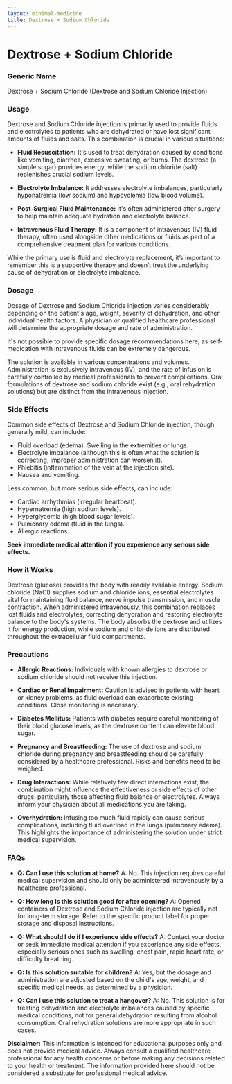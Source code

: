 ```yaml
---
layout: minimal-medicine
title: Dextrose + Sodium Chloride
---
```


# Dextrose + Sodium Chloride
### Generic Name
Dextrose + Sodium Chloride (Dextrose and Sodium Chloride Injection)

### Usage
Dextrose and Sodium Chloride injection is primarily used to provide fluids and electrolytes to patients who are dehydrated or have lost significant amounts of fluids and salts.  This combination is crucial in various situations:

* **Fluid Resuscitation:**  It's used to treat dehydration caused by conditions like vomiting, diarrhea, excessive sweating, or burns. The dextrose (a simple sugar) provides energy, while the sodium chloride (salt) replenishes crucial sodium levels.

* **Electrolyte Imbalance:** It addresses electrolyte imbalances, particularly hyponatremia (low sodium) and hypovolemia (low blood volume).

* **Post-Surgical Fluid Maintenance:** It's often administered after surgery to help maintain adequate hydration and electrolyte balance.

* **Intravenous Fluid Therapy:** It is a component of intravenous (IV) fluid therapy, often used alongside other medications or fluids as part of a comprehensive treatment plan for various conditions.


While the primary use is fluid and electrolyte replacement,  it’s important to remember this is a supportive therapy and doesn’t treat the underlying cause of dehydration or electrolyte imbalance.


### Dosage
Dosage of Dextrose and Sodium Chloride injection varies considerably depending on the patient's age, weight, severity of dehydration, and other individual health factors.  A physician or qualified healthcare professional will determine the appropriate dosage and rate of administration.  

It's not possible to provide specific dosage recommendations here, as self-medication with intravenous fluids can be extremely dangerous.


The solution is available in various concentrations and volumes.  Administration is exclusively intravenous (IV), and the rate of infusion is carefully controlled by medical professionals to prevent complications.  Oral formulations of dextrose and sodium chloride exist (e.g., oral rehydration solutions) but are distinct from the intravenous injection.


### Side Effects
Common side effects of Dextrose and Sodium Chloride injection, though generally mild, can include:

*  Fluid overload (edema): Swelling in the extremities or lungs.
*  Electrolyte imbalance (although this is often what the solution is correcting, improper administration can worsen it).
*  Phlebitis (inflammation of the vein at the injection site).
*  Nausea and vomiting.

Less common, but more serious side effects, can include:

*  Cardiac arrhythmias (irregular heartbeat).
*  Hypernatremia (high sodium levels).
*  Hyperglycemia (high blood sugar levels).
*  Pulmonary edema (fluid in the lungs).
*  Allergic reactions.

**Seek immediate medical attention if you experience any serious side effects.**


### How it Works
Dextrose (glucose) provides the body with readily available energy. Sodium chloride (NaCl) supplies sodium and chloride ions, essential electrolytes vital for maintaining fluid balance, nerve impulse transmission, and muscle contraction. When administered intravenously, this combination replaces lost fluids and electrolytes, correcting dehydration and restoring electrolyte balance to the body's systems.  The body absorbs the dextrose and utilizes it for energy production, while sodium and chloride ions are distributed throughout the extracellular fluid compartments.


### Precautions

* **Allergic Reactions:** Individuals with known allergies to dextrose or sodium chloride should not receive this injection.

* **Cardiac or Renal Impairment:** Caution is advised in patients with heart or kidney problems, as fluid overload can exacerbate existing conditions.  Close monitoring is necessary.

* **Diabetes Mellitus:**  Patients with diabetes require careful monitoring of their blood glucose levels, as the dextrose content can elevate blood sugar.

* **Pregnancy and Breastfeeding:**  The use of dextrose and sodium chloride during pregnancy and breastfeeding should be carefully considered by a healthcare professional.  Risks and benefits need to be weighed.

* **Drug Interactions:** While relatively few direct interactions exist, the combination might influence the effectiveness or side effects of other drugs, particularly those affecting fluid balance or electrolytes. Always inform your physician about all medications you are taking.

* **Overhydration:**  Infusing too much fluid rapidly can cause serious complications, including fluid overload in the lungs (pulmonary edema).  This highlights the importance of administering the solution under strict medical supervision.

### FAQs

* **Q: Can I use this solution at home?**  A: No. This injection requires careful medical supervision and should only be administered intravenously by a healthcare professional.

* **Q: How long is this solution good for after opening?** A: Opened containers of Dextrose and Sodium Chloride injection are typically not for long-term storage. Refer to the specific product label for proper storage and disposal instructions.

* **Q:  What should I do if I experience side effects?** A:  Contact your doctor or seek immediate medical attention if you experience any side effects, especially serious ones such as swelling, chest pain, rapid heart rate, or difficulty breathing.

* **Q: Is this solution suitable for children?**  A: Yes, but the dosage and administration are adjusted based on the child's age, weight, and specific medical needs, as determined by a physician.

* **Q:  Can I use this solution to treat a hangover?** A: No. This solution is for treating dehydration and electrolyte imbalances caused by specific medical conditions, not for general dehydration resulting from alcohol consumption. Oral rehydration solutions are more appropriate in such cases.


**Disclaimer:** This information is intended for educational purposes only and does not provide medical advice.  Always consult a qualified healthcare professional for any health concerns or before making any decisions related to your health or treatment.  The information provided here should not be considered a substitute for professional medical advice.
